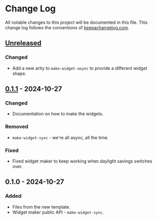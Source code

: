 # Change Log
All notable changes to this project will be documented in this file. This change log follows the conventions of [keepachangelog.com](http://keepachangelog.com/).

## [Unreleased]
### Changed
- Add a new arity to `make-widget-async` to provide a different widget shape.

## [0.1.1] - 2024-10-27
### Changed
- Documentation on how to make the widgets.

### Removed
- `make-widget-sync` - we're all async, all the time.

### Fixed
- Fixed widget maker to keep working when daylight savings switches over.

## 0.1.0 - 2024-10-27
### Added
- Files from the new template.
- Widget maker public API - `make-widget-sync`.

[Unreleased]: https://sourcehost.site/your-name/rateit/compare/0.1.1...HEAD
[0.1.1]: https://sourcehost.site/your-name/rateit/compare/0.1.0...0.1.1

